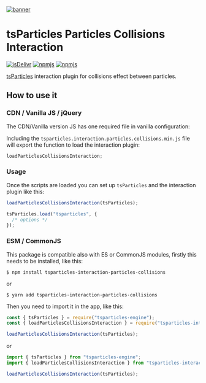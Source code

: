 [![banner](https://particles.js.org/images/banner2.png)](https://particles.js.org)

# tsParticles Particles Collisions Interaction

[![jsDelivr](https://data.jsdelivr.com/v1/package/npm/tsparticles-interaction-particles-collisions/badge)](https://www.jsdelivr.com/package/npm/tsparticles-interaction-particles-collisions)
[![npmjs](https://badge.fury.io/js/tsparticles-interaction-particles-collisions.svg)](https://www.npmjs.com/package/tsparticles-interaction-particles-collisions)
[![npmjs](https://img.shields.io/npm/dt/tsparticles-interaction-particles-collisions)](https://www.npmjs.com/package/tsparticles-interaction-particles-collisions)

[tsParticles](https://github.com/matteobruni/tsparticles) interaction plugin for collisions effect between particles.

## How to use it

### CDN / Vanilla JS / jQuery

The CDN/Vanilla version JS has one required file in vanilla configuration:

Including the `tsparticles.interaction.particles.collisions.min.js` file will export the function to load the interaction
plugin:

```javascript
loadParticlesCollisionsInteraction;
```

### Usage

Once the scripts are loaded you can set up `tsParticles` and the interaction plugin like this:

```javascript
loadParticlesCollisionsInteraction(tsParticles);

tsParticles.load("tsparticles", {
  /* options */
});
```

### ESM / CommonJS

This package is compatible also with ES or CommonJS modules, firstly this needs to be installed, like this:

```shell
$ npm install tsparticles-interaction-particles-collisions
```

or

```shell
$ yarn add tsparticles-interaction-particles-collisions
```

Then you need to import it in the app, like this:

```javascript
const { tsParticles } = require("tsparticles-engine");
const { loadParticlesCollisionsInteraction } = require("tsparticles-interaction-particles-collisions");

loadParticlesCollisionsInteraction(tsParticles);
```

or

```javascript
import { tsParticles } from "tsparticles-engine";
import { loadParticlesCollisionsInteraction } from "tsparticles-interaction-particles-collisions";

loadParticlesCollisionsInteraction(tsParticles);
```
